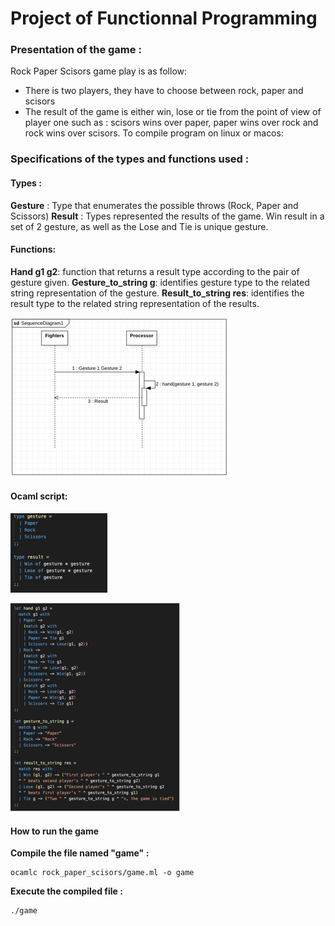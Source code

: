 # Project of Functionnal Programming

### Presentation of the game :

Rock Paper Scisors game play is as follow: 
- There is two players, they have to choose between rock, paper and scisors
- The result of the game is either win, lose or tie from the point of view of player one such as : scisors wins over paper, paper wins over rock and rock wins over scisors.
To compile program on linux or macos: 

### Specifications of the types and functions used :

#### Types :
**Gesture** : Type that enumerates the possible throws (Rock, Paper and Scissors)
**Result** : Types represented the results of the game. Win result in a set of 2 gesture, as well as the Lose and Tie is unique gesture.

#### Functions:

**Hand g1 g2**: function that returns a result type according to the pair of gesture given.
**Gesture_to_string g**: identifies gesture type to the related string representation of the gesture.
**Result_to_string res**: identifies the result type to the related string representation of the results.

![img.png](images/sequences_diagram.png)


#### Ocaml script:

![img.png](images/types.png)

![img_1.png](images/functions.png)


#### How to run the game

**Compile the file named "game" :**
```
ocamlc rock_paper_scisors/game.ml -o game
```

**Execute the compiled file :**

```
./game
```